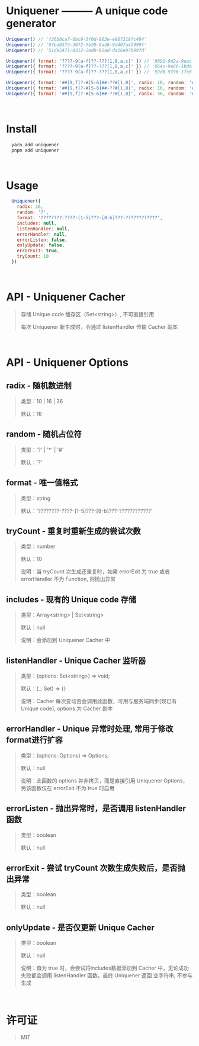 # Uniquener ——— A unique code generator

```javascript
Uniquener() // 'f26b0ca7-6bc9-5f0d-863e-e867318fc484'
Uniquener() // '0fbd8373-3072-5b20-9ad8-9d407a45999f'
Uniquener() // '51da5471-4312-2ed0-b2ad-da16e87b99fd'

Uniquener({ format: '????-9[a-f]??-???[1,8,a,c]' }) // '9091-9d2a-9eac'
Uniquener({ format: '????-9[a-f]??-???[1,8,a,c]' }) // '064c-9e66-1bda'
Uniquener({ format: '????-9[a-f]??-???[1,8,a,c]' }) // '59d6-9f96-1fe8'

Uniquener({ format: '##[9,f]?-#[5-6]##-??#[1,8]', radix: 10, random: '#' }) // '09f?-3621-??21'
Uniquener({ format: '##[9,f]?-#[5-6]##-??#[1,8]', radix: 16, random: '#' }) // '65f?-25f8-??b8'
Uniquener({ format: '##[9,f]?-#[5-6]##-??#[1,8]', radix: 36, random: '#' }) // '9u9?-z6ho-??v1'
```

<br/>

# Install
```bash
  yarn add uniquener
  pnpm add uniquener
```

<br/>

# Usage
```javascript
  Uniquener({
    radix: 16,
    random: '?',
    format: '????????-????-[1-5]???-[8-b]???-????????????',
    includes: null,
    listenHandler: null,
    errorHandler: null,
    errorListen: false,
    onlyUpdate: false,
    errorExit: true,
    tryCount: 10
  })
```

<br/>

# API - Uniquener Cacher
> 存储 Unique code 缓存区（Set\<string\>）, 不可直接引用
>
> 每次 Uniquener 新生成时，会通过 listenHandler 传输 Cacher 副本

<br/>

# API - Uniquener Options
## radix - 随机数进制
> 类型：10 | 16 | 36
>
> 默认：16

## random - 随机占位符
> 类型：'?' | '*' | '#' 
>
> 默认：'?'

## format - 唯一值格式
> 类型：string
>
> 默认：'????????-????-[1-5]???-[8-b]???-????????????'

## tryCount - 重复时重新生成的尝试次数
> 类型：number
>
> 默认：10
>
> 说明：当 tryCount 次生成还重复时，如果 errorExit 为 true 或者 errorHandler 不为 Function, 则抛出异常

## includes - 现有的 Unique code 存储
> 类型：Array\<string> | Set\<string>
>
> 默认：null
>
> 说明：会添加到 Uniquener Cacher 中

## listenHandler - Unique Cacher 监听器
> 类型：(options: Set\<string>) => void;
>
> 默认：(_: Set<string>) => {}
>
> 说明：Cacher 每次变动否会调用此函数，可用与服务端同步[现已有 Unique code], options 为 Cacher 副本

## errorHandler - Unique 异常时处理, 常用于修改format进行扩容
> 类型：(options: Options) => Options;
>
> 默认：null
>
> 说明：此函数的 options 并非拷贝，而是直接引用 Uniquener Options，另该函数仅在 errorExit 不为 true 时启用

## errorListen - 抛出异常时，是否调用 listenHandler 函数
> 类型：boolean
>
> 默认：null

## errorExit - 尝试 tryCount 次数生成失败后，是否抛出异常
> 类型：boolean
>
> 默认：null

## onlyUpdate - 是否仅更新 Unique Cacher
> 类型：boolean
>
> 默认：null
>
> 说明：值为 true 时，会尝试将includes数据添加到 Cacher 中，无论成功失败都会调用 listenHandler 函数。最终 Uniquener 返回 空字符串, 不参与生成

<br/>

# 许可证
> MIT